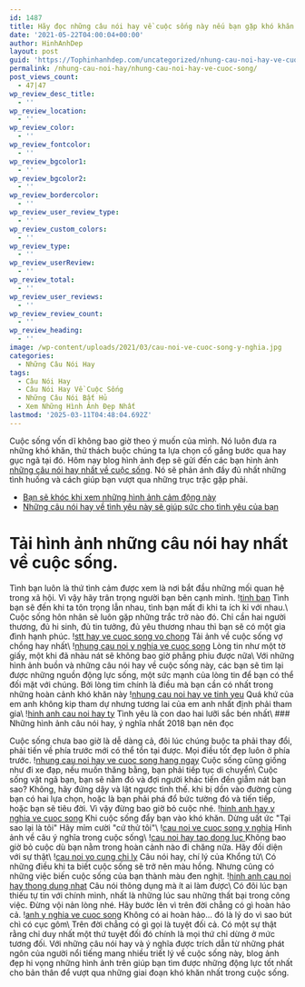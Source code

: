 ```yaml
---
id: 1487
title: Hãy đọc những câu nói hay về cuộc sống này nếu bạn gặp khó khăn
date: '2021-05-22T04:00:04+00:00'
author: HinhAnhDep
layout: post
guid: 'https://Tophinhanhdep.com/uncategorized/nhung-cau-noi-hay-ve-cuoc-song/'
permalink: /nhung-cau-noi-hay/nhung-cau-noi-hay-ve-cuoc-song/
post_views_count:
  - 47|47
wp_review_desc_title:
  - ''
wp_review_location:
  - ''
wp_review_color:
  - ''
wp_review_fontcolor:
  - ''
wp_review_bgcolor1:
  - ''
wp_review_bgcolor2:
  - ''
wp_review_bordercolor:
  - ''
wp_review_user_review_type:
  - ''
wp_review_custom_colors:
  - ''
wp_review_type:
  - ''
wp_review_userReview:
  - ''
wp_review_total:
  - ''
wp_review_user_reviews:
  - ''
wp_review_review_count:
  - ''
wp_review_heading:
  - ''
image: /wp-content/uploads/2021/03/cau-noi-ve-cuoc-song-y-nghia.jpg
categories:
  - Những Câu Nói Hay
tags:
  - Câu Nói Hay
  - Câu Nói Hay Về Cuộc Sống
  - Những Câu Nói Bất Hủ
  - Xem Những Hình Ảnh Đẹp Nhất
lastmod: '2025-03-11T04:48:04.692Z'
---
```

Cuộc sống vốn dĩ không bao giờ theo ý muốn của mình. Nó luôn đưa ra những khó khăn, thử thách buộc chúng ta lựa chọn cố gắng bước qua hay gục ngã tại đó. Hôm nay blog hình ảnh đẹp sẽ gửi đến các bạn hình ảnh [những câu nói hay nhất về cuộc sống](https://tophinhanhdep.com/nhung-cau-noi-hay/nhung-cau-noi-hay-ve-cuoc-song/). Nó sẽ phản ánh đầy đủ nhất những tình huống và cách giúp bạn vượt qua những trục trặc gặp phải.

- [Bạn sẽ khóc khi xem những hình ảnh cảm động này](https://tophinhanhdep.com/hinh-anh-buon/hinh-anh-buon-khoc/)
- [Những câu nói hay về tình yêu này sẽ giúp sức cho tình yêu của bạn](https://tophinhanhdep.com/nhung-cau-noi-hay/nhung-cau-noi-hay-ve-tinh-yeu/)

# Tải hình ảnh những câu nói hay nhất về cuộc sống.

Tình bạn luôn là thứ tình cảm được xem là nơi bắt đầu những mối quan hệ trong xã hội. Vì vậy hãy trân trọng người bạn bên cạnh mình. \![tinh ban](https://tophinhanhdep.com/wp-content/uploads/2021/03/tinh-ban.jpg) Tình bạn sẽ đến khi ta tôn trọng lẫn nhau, tình bạn mất đi khi ta ích kỉ với nhau.\ Cuộc sống hôn nhân sẽ luôn gặp những trắc trở nào đó. Chỉ cần hai người thương, đủ hi sinh, đủ tin tưởng, đủ yêu thương nhau thì bạn sẽ có một gia đình hạnh phúc. \![stt hay ve cuoc song vo chong](https://tophinhanhdep.com/wp-content/uploads/2021/03/stt-hay-ve-cuoc-song-vo-chong.jpg) Tải ảnh về cuộc sống vợ chồng hay nhất\ \![nhung cau noi y nghia ve cuoc song](https://tophinhanhdep.com/wp-content/uploads/2021/03/nhung-cau-noi-y-nghia-ve-cuoc-song.jpg) Lòng tin như một tờ giấy, một khi đã nhàu nát sẽ không bao giờ phẳng phiu được nữa\ Với những hình ảnh buồn và những câu nói hay về cuộc sống này, các bạn sẽ tìm lại được những nguồn động lực sống, một sức mạnh của lòng tin để bạn có thể đối mặt với chúng. Bởi lòng tim chính là điều mà bạn cần có nhất trong những hoàn cảnh khó khăn này \![nhung cau noi hay ve tinh yeu](https://tophinhanhdep.com/wp-content/uploads/2021/03/nhung-cau-noi-hay-ve-tinh-yeu-1.jpg) Quá khứ của em anh không kip tham dự nhưng tương lai của em anh nhất định phải tham gia\ \![hinh anh cau noi hay ty](https://tophinhanhdep.com/wp-content/uploads/2021/03/hinh-anh-cau-noi-hay-ty.jpg) Tình yêu là con dao hai lưỡi sắc bén nhất\ ### Những hình ảnh câu nói hay, ý nghĩa nhất 2018 bạn nên đọc

Cuộc sống chưa bao giờ là dễ dàng cả, đôi lúc chúng buộc ta phải thay đổi, phải tiến về phía trước mới có thể tồn tại được. Mọi điều tốt đẹp luôn ở phía trước. \![nhung cau noi hay ve cuoc song hang ngay](https://tophinhanhdep.com/wp-content/uploads/2021/03/Nhung-cau-noi-hay-ve-cuoc-song-hang-ngay.jpg) Cuộc sống cũng giống như đi xe đạp, nếu muốn thăng bằng, bạn phải tiếp tục di chuyển\ Cuộc sống vật ngã bạn, bạn sẽ nằm đó và đợi người khác tiến đến giẫm nát bạn sao? Không, hãy đứng dậy và lật ngược tình thế. khi bị dồn vào đường cùng bạn có hai lựa chọn, hoặc là bạn phải phá đổ bức tường đó và tiến tiếp, hoặc bạn sẽ tiêu đời. Vì vậy đừng bao giờ bỏ cuộc nhé. \![hinh anh hay y nghia ve cuoc song](https://tophinhanhdep.com/wp-content/uploads/2021/03/hinh-hay-y-nghia-nhat-ve-cuoc-song.jpg) Khi cuộc sống đẩy bạn vào khó khăn. Dừng uất ức "Tại sao lại là tôi" Hãy mỉm cười "cứ thử tôi"\ \![cau noi ve cuoc song y nghia](https://tophinhanhdep.com/wp-content/uploads/2021/03/cau-noi-ve-cuoc-song-y-nghia.jpg) Hình ảnh về câu ý nghĩa trong cuộc sống\ \![cau noi hay tao dong luc ](https://tophinhanhdep.com/wp-content/uploads/2021/03/cau-noi-hay-tao-dong-luc.jpg) Không bao giờ bỏ cuộc dù bạn nằm trong hoàn cảnh nào đi chăng nữa. Hãy đối diện với sự thật\ \![cau noi vo cung chi ly](https://tophinhanhdep.com/wp-content/uploads/2021/03/cau-noi-vo-cung-chi-ly.jpg) Câu nói hay, chí lý của Khổng tử\ Có những điều khi ta biết cuộc sống sẽ trở nên màu hồng. Nhưng cũng có những việc biến cuộc sống của bạn thành màu đen nghịt. \![hinh anh cau noi hay thong dung nhat](https://tophinhanhdep.com/wp-content/uploads/2021/03/hinh-anh-cau-noi-hay-thong-dung-nhat.jpg) Câu nói thông dụng mà ít ai làm được\ Có đôi lúc bạn thiếu tự tin với chính mình, nhất là những lúc sau những thất bại trong công việc. Đừng vội nản lòng nhé. Hãy bước lên vì trên đời chẳng có gì hoàn hảo cả. \![anh y nghia ve cuoc song](https://tophinhanhdep.com/wp-content/uploads/2021/03/anh-y-nghia-ve-cuoc-song.jpg) Không có ai hoàn hảo... đó là lý do vì sao bút chì có cục gôm\ Trên đời chẳng có gì gọi là tuyệt đối cả. Có một sự thật rằng chỉ duy nhất một thứ tuyệt đối đó chính là mọi thứ chỉ dừng ở mức tương đối. Với những câu nói hay và ý nghĩa được trích dẫn từ những phát ngôn của người nổi tiếng mang nhiều triết lý về cuộc sống này, blog ảnh đẹp hi vọng những hình ảnh trên giúp bạn tìm được những động lực tốt nhất cho bản thân để vượt qua những giai đoạn khó khăn nhất trong cuộc sống.
